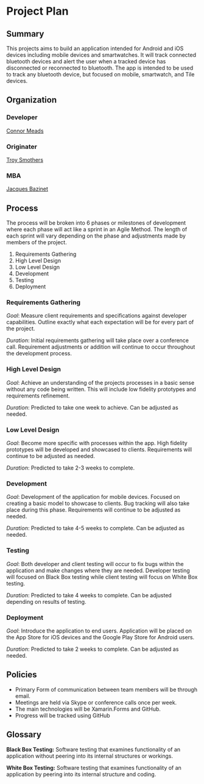 # Project Plan

## Summary
This projects aims to build an application intended for Android and iOS devices including mobile devices and smartwatches.  It will track connected bluetooth devices and alert the user when a tracked device has disconnected  or reconnected to bluetooth. The app is intended to be used to track any bluetooth device, but focused on mobile, smartwatch, and Tile devices.

## Organization

### Developer
[Connor Meads](mailto:connor.meads@protonmail.com)

### Originater
[Troy Smothers](mailto:smothers4pres@hotmail.com)

### MBA
[Jacques Bazinet](mailto:jrbazi@bazinetfamily.com)

## Process
The process will be broken into 6 phases or milestones of development where each phase will act like a sprint in an Agile Method.  The length of each sprint will vary depending on the phase and adjustments made by members of the project.

1. Requirements Gathering
2. High Level Design
3. Low Level Design
4. Development
5. Testing
6. Deployment

### **Requirements Gathering**
*Goal*: Measure client requirements and specifications against developer capabilities. Outline exactly what each expectation will be for every part of the project.

*Duration*: Initial requirements gathering will take place over a conference call.  Requirement adjustments or addition will continue to occur throughout the development process.

### **High Level Design**
*Goal*: Achieve an understanding of the projects processes in a basic sense without any code being written.  This will include low fidelity prototypes and requirements refinement.

*Duration*: Predicted to take one week to achieve.  Can be adjusted as needed.

### **Low Level Design**
*Goal*: Become more specific with processes within the app. High fidelity prototypes will be developed and showcased to clients.  Requirements will continue to be adjusted as needed.

*Duration*: Predicted to take 2-3 weeks to complete.

### **Development**
*Goal*: Development of the application for mobile devices.  Focused on creating a basic model to showcase to clients.  Bug tracking will also take place during this phase.  Requirements will continue to be adjusted as needed.

*Duration*: Predicted to take 4-5 weeks to complete.  Can be adjusted as needed.

### **Testing**
*Goal*: Both developer and client testing will occur to fix bugs within the application and make changes where they are needed.  Developer testing will focused on Black Box testing while client testing will focus on White Box testing.

*Duration*: Predicted to take 4 weeks to complete.  Can be adjusted depending on results of testing.

### **Deployment**
*Goal*: Introduce the application to end users.  Application will be placed on the App Store for iOS devices and the Google Play Store for Android users.

*Duration*: Predicted to take 2 weeks to complete.  Can be adjusted as needed.

## Policies
- Primary Form of communication between team members will be through email.
- Meetings are held via Skype or conference calls once per week.
- The main technologies will be Xamarin.Forms and GitHub.
- Progress will be tracked using GitHub

## Glossary
**Black Box Testing:** Software testing that examines functionality of an application without peering into its internal structures or workings.

**White Box Testing:** Software testing that examines functionality of an application by peering into its internal structure and coding.
